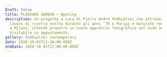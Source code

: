 ```yaml
---
Draft: false
title: PLEASURE GARDEN — Opening
description: Un progetto a cura di Pierre André Podbielski che attraverso un
  lavoro di ricerca svolto durante gli anni ‘70 a Parigi e maturato recentemente
  a Milano, intende proporre un nuovo approccio fotografico sul nudo artistico.
  Visitabile su appuntamento.
gallery: Podbielski Contemporary
date: 2020-10-01T12:30:00.000Z
endDate: 2020-10-01T17:00:00.000Z
---
```


